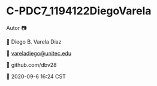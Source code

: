 # C-PDC7_1194122DiegoVarela
 Autor
📷 

👴 Diego B. Varela Diaz

📧 vareladiego@unitec.edu

🔗 github.com/dbv28

📆 2020-09-6 16:24 CST
